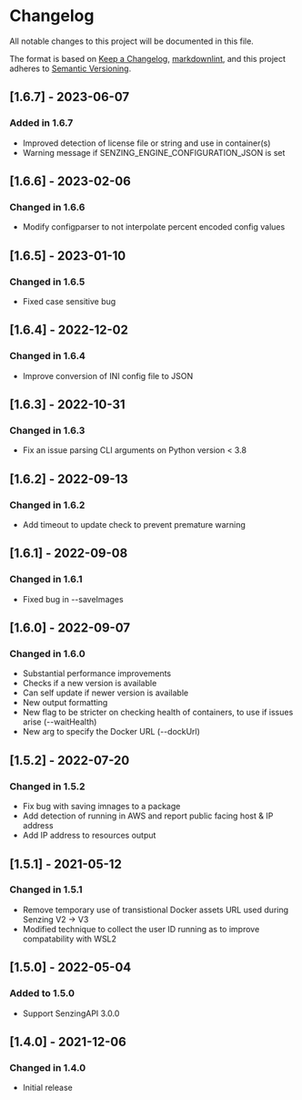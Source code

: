 # Changelog

All notable changes to this project will be documented in this file.

The format is based on [Keep a Changelog](https://keepachangelog.com/en/1.0.0/),
[markdownlint](https://dlaa.me/markdownlint/),
and this project adheres to [Semantic Versioning](https://semver.org/spec/v2.0.0.html).

## [1.6.7] - 2023-06-07

### Added in 1.6.7

- Improved detection of license file or string and use in container(s)
- Warning message if SENZING_ENGINE_CONFIGURATION_JSON is set

## [1.6.6] - 2023-02-06

### Changed in 1.6.6

- Modify configparser to not interpolate percent encoded config values

## [1.6.5] - 2023-01-10

### Changed in 1.6.5

- Fixed case sensitive bug

## [1.6.4] - 2022-12-02

### Changed in 1.6.4

- Improve conversion of INI config file to JSON

## [1.6.3] - 2022-10-31

### Changed in 1.6.3

- Fix an issue parsing CLI arguments on Python version < 3.8

## [1.6.2] - 2022-09-13

### Changed in 1.6.2

- Add timeout to update check to prevent premature warning

## [1.6.1] - 2022-09-08

### Changed in 1.6.1

- Fixed bug in --saveImages

## [1.6.0] - 2022-09-07

### Changed in 1.6.0

- Substantial performance improvements
- Checks if a new version is available
- Can self update if newer version is available
- New output formatting
- New flag to be stricter on checking health of containers, to use if issues arise (--waitHealth)
- New arg to specify the Docker URL (--dockUrl)

## [1.5.2] - 2022-07-20

### Changed in 1.5.2

- Fix bug with saving imnages to a package
- Add detection of running in AWS and report public facing host & IP address
- Add IP address to resources output

## [1.5.1] - 2021-05-12

### Changed in 1.5.1

- Remove temporary use of transistional Docker assets URL used during Senzing V2 -> V3
- Modified technique to collect the user ID running as to improve compatability with WSL2

## [1.5.0] - 2022-05-04

### Added to 1.5.0

- Support SenzingAPI 3.0.0

## [1.4.0] - 2021-12-06

### Changed in 1.4.0

- Initial release

